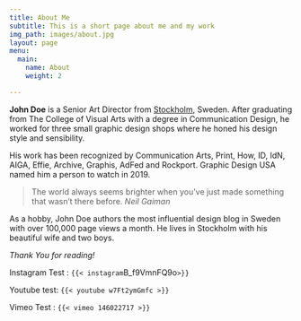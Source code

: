```yaml
---
title: About Me
subtitle: This is a short page about me and my work
img_path: images/about.jpg
layout: page
menu:
  main:
    name: About
    weight: 2

---
```

**John Doe** is a Senior Art Director from [Stockholm](https://en.wikipedia.org/wiki/Stockholm), Sweden. After graduating from The College of Visual Arts with a degree in Communication Design, he worked for three small graphic design shops where he honed his design style and sensibility.

His work has been recognized by Communication Arts, Print, How, ID, IdN, AIGA, Effie, Archive, Graphis, AdFed and Rockport. Graphic Design USA named him a person to watch in 2019.

> The world always seems brighter when you’ve just made something that wasn’t there before. <cite>Neil Gaiman</cite>

As a hobby, John Doe authors the most influential design blog in Sweden with over 100,000 page views a month. He lives in Stockholm with his beautiful wife and two boys.

_Thank You for reading!_

Instagram Test : ` {{< instagram `B_f9VmnFQ9o` >}}
`

Youtube test: `
{{< youtube w7Ft2ymGmfc >}}
`

Vimeo Test : `
{{< vimeo 146022717 >}}
`